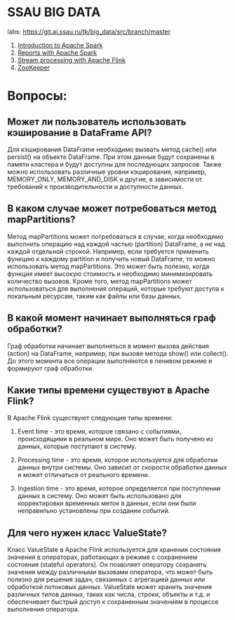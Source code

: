 # SSAU BIG DATA
labs: https://git.ai.ssau.ru/tk/big_data/src/branch/master

1. [Introduction to Apache Spark](https://github.com/Lilpank/big-data/blob/master/L1.ipynb)
2. [Reports with Apache Spark](https://github.com/Lilpank/big-data/blob/master/L2.ipynb)
3. [Stream processing with Apache Flink](https://github.com/Lilpank/big-data/blob/master/L3.md)
4. [ZooKeeper](https://github.com/Lilpank/big-data/blob/master/L4.md)
# Вопросы:
Может ли пользователь использовать кэширование в DataFrame API?
-
Для кэширования DataFrame необходимо вызвать метод cache() или persist() на объекте DataFrame. 
При этом данные будут сохранены в памяти кластера и будут доступны для последующих запросов. 
Также можно использовать различные уровни кэширования, например, MEMORY_ONLY, MEMORY_AND_DISK и другие, в зависимости от требований к производительности и доступности данных.

В каком случае может потребоваться метод mapPartitions?
-
Метод mapPartitions может потребоваться в случае, когда необходимо выполнить операцию над каждой частью (partition) DataFrame, а не над каждой отдельной строкой. 
Например, если требуется применить функцию к каждому partition и получить новый DataFrame, то можно использовать метод mapPartitions. Это может быть полезно, когда функция имеет высокую стоимость и необходимо минимизировать количество вызовов. Кроме того, метод mapPartitions может использоваться для выполнения операций, которые требуют доступа к локальным ресурсам, таким как файлы или базы данных.

В какой момент начинает выполняться граф обработки?
-
Граф обработки начинает выполняться в момент вызова действия (action) на DataFrame,
например, при вызове метода show() или collect(). 
До этого момента все операции выполняются в ленивом режиме и формируют граф обработки.


Какие типы времени существуют в Apache Flink?
-
В Apache Flink существуют следующие типы времени:

1. Event time - это время, которое связано с событиями, происходящими в реальном мире. Оно может быть получено из данных, которые поступают в систему.

2. Processing time - это время, которое используется для обработки данных внутри системы. Оно зависит от скорости обработки данных и может отличаться от реального времени.

3. Ingestion time - это время, которое определяется при поступлении данных в систему. Оно может быть использовано для корректировки временных меток в данных, если они были неправильно установлены при создании событий.

Для чего нужен класс ValueState?
-
Класс ValueState в Apache Flink используется для хранения состояния значения в операторах, работающих в режиме с сохранением состояния (stateful operators). Он позволяет оператору сохранять значения между различными вызовами оператора, что может быть полезно для решения задач, связанных с агрегацией данных или обработкой потоковых данных. ValueState может хранить значения различных типов данных, таких как числа, строки, объекты и т.д. и обеспечивает быстрый доступ к сохраненным значениям в процессе выполнения оператора.